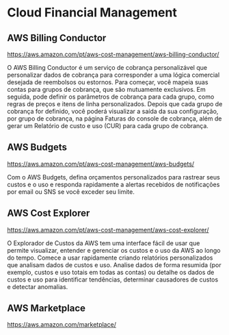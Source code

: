 # Cloud Financial Management

## AWS Billing Conductor
<https://aws.amazon.com/pt/aws-cost-management/aws-billing-conductor/>

O AWS Billing Conductor é um serviço de cobrança personalizável que personalizar dados de cobrança para corresponder a uma lógica comercial desejada de reembolsos ou estornos. Para começar, você mapeia suas contas para grupos de cobrança, que são mutuamente exclusivos. Em seguida, pode definir os parâmetros de cobrança para cada grupo, como regras de preços e itens de linha personalizados. Depois que cada grupo de cobrança for definido, você poderá visualizar a saída da sua configuração, por grupo de cobrança, na página Faturas do console de cobrança, além de gerar um Relatório de custo e uso (CUR) para cada grupo de cobrança.

## AWS Budgets
<https://aws.amazon.com/pt/aws-cost-management/aws-budgets/>

Com o AWS Budgets, defina orçamentos personalizados para rastrear seus custos e o uso e responda rapidamente a alertas recebidos de notificações por email ou SNS se você exceder seu limite.

## AWS Cost Explorer
<https://aws.amazon.com/pt/aws-cost-management/aws-cost-explorer/>

O Explorador de Custos da AWS tem uma interface fácil de usar que permite visualizar, entender e gerenciar os custos e o uso da AWS ao longo do tempo. Comece a usar rapidamente criando relatórios personalizados que analisam dados de custos e uso. Analise dados de forma resumida (por exemplo, custos e uso totais em todas as contas) ou detalhe os dados de custos e uso para identificar tendências, determinar causadores de custos e detectar anomalias.

## AWS Marketplace
<https://aws.amazon.com/marketplace/>